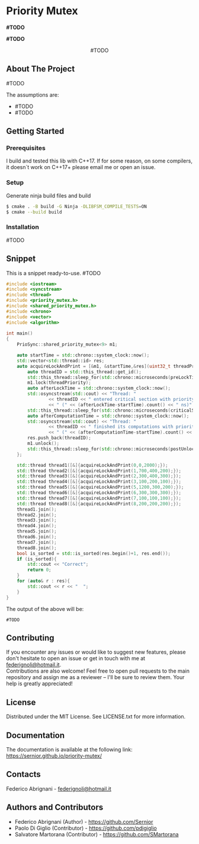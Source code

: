 # Priority Mutex

**#TODO**

**#TODO**

<a name="readme-top"></a>

<div align="center">
  <p align="center">
    #TODO
  </p>
</div>

## About The Project

#TODO

The assumptions are:
  - #TODO 
  - #TODO
## Getting Started

### Prerequisites

I build and tested this lib with C++17.
If for some reason, on some compilers, it doesn`t work on C++17+ please email me or open an issue.

### Setup

Generate ninja build files and build

   ```sh
   $ cmake . -B build -G Ninja -DLIBFSM_COMPILE_TESTS=ON
   $ cmake --build build
   ```

### Installation

#TODO

## Snippet
This is a snippet ready-to-use. #TODO
```cpp
#include <iostream>
#include <syncstream>
#include <thread>
#include <priority_mutex.h>
#include <shared_priority_mutex.h>
#include <chrono>
#include <vector>
#include <algorithm>
 
int main()
{
    PrioSync::shared_priority_mutex<9> m1;

    auto startTime = std::chrono::system_clock::now();
    std::vector<std::thread::id> res;
    auto acquireLockAndPrint = [&m1, &startTime,&res](uint32_t threadPriority = 0, uint32_t preLockTimer = 0, uint32_t criticalSectionTimer = 0, uint32_t postUnlockTimer = 0){
        auto threadID = std::this_thread::get_id();
        std::this_thread::sleep_for(std::chrono::microseconds(preLockTimer));
        m1.lock(threadPriority);
        auto afterLockTime = std::chrono::system_clock::now();
        std::osyncstream(std::cout) << "Thread: "
                << threadID << " entered critical section with priority: " << threadPriority
                << " (" << (afterLockTime-startTime).count() << " ns)" << '\n';
        std::this_thread::sleep_for(std::chrono::microseconds(criticalSectionTimer));
        auto afterComputationTime = std::chrono::system_clock::now();
        std::osyncstream(std::cout) << "Thread: "
                << threadID << " finished its computations with priority: " << threadPriority
                << " (" << (afterComputationTime-startTime).count() << " ns)" << '\n';
        res.push_back(threadID);
        m1.unlock();
        std::this_thread::sleep_for(std::chrono::microseconds(postUnlockTimer));
    };

    std::thread thread1([&]{acquireLockAndPrint(0,0,2000);});
    std::thread thread2([&]{acquireLockAndPrint(1,700,400,200);});
    std::thread thread3([&]{acquireLockAndPrint(2,300,400,300);});
    std::thread thread4([&]{acquireLockAndPrint(3,100,200,100);});
    std::thread thread5([&]{acquireLockAndPrint(5,1200,300,200);});
    std::thread thread6([&]{acquireLockAndPrint(6,300,300,300);});
    std::thread thread7([&]{acquireLockAndPrint(7,100,100,100);});
    std::thread thread8([&]{acquireLockAndPrint(8,200,200,200);});
    thread1.join();
    thread2.join();
    thread3.join();
    thread4.join();
    thread5.join();
    thread6.join();
    thread7.join();
    thread8.join();
    bool is_sorted = std::is_sorted(res.begin()+1, res.end());
    if (is_sorted){
        std::cout << "Correct";
        return 0;
    }
    for (auto& r : res){
        std::cout << r << "  ";
    }
}
```

The output of the above will be:

```
#TODO
```

## Contributing

If you encounter any issues or would like to suggest new features, please don't hesitate to open an issue or get in touch with me at federignoli@hotmail.it.<br />Contributions are also welcome! Feel free to open pull requests to the main repository and assign me as a reviewer – I'll be sure to review them. Your help is greatly appreciated!

## License

Distributed under the MIT License. See LICENSE.txt for more information.

## Documentation
The documentation is available at the following link: https://sernior.github.io/priority-mutex/

## Contacts

Federico Abrignani - federignoli@hotmail.it

## Authors and Contributors

* Federico Abrignani (Author) - https://github.com/Sernior
* Paolo Di Giglio (Contributor) - https://github.com/pdigiglio
* Salvatore Martorana (Contributor) - https://github.com/SMartorana

